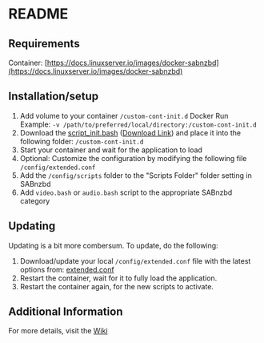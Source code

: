# README

## Requirements

Container: [https://docs.linuxserver.io/images/docker-sabnzbd](https://docs.linuxserver.io/images/docker-sabnzbd)

## Installation/setup

1. Add volume to your container
  `/custom-cont-init.d`
  Docker Run Example:
  `-v /path/to/preferred/local/directory:/custom-cont-init.d`
1. Download the [script_init.bash](https://github.com/RandomNinjaAtk/arr-scripts/blob/main/sabnzbd/scripts_init.bash) ([Download Link](https://raw.githubusercontent.com/RandomNinjaAtk/arr-scripts/main/sabnzbd/scripts_init.bash)) and place it into the following folder: `/custom-cont-init.d`
1. Start your container and wait for the application to load
1. Optional: Customize the configuration by modifying the following file `/config/extended.conf`
1. Add the `/config/scripts` folder to the "Scripts Folder" folder setting in SABnzbd
1. Add `video.bash` or `audio.bash` script to the appropriate SABnzbd category

## Updating

Updating is a bit more combersum. To update, do the following:

1. Download/update your local `/config/extended.conf` file with the latest options from: [extended.conf](https://github.com/RandomNinjaAtk/arr-scripts/blob/main/sabnzbd/extended.conf)
1. Restart the container, wait for it to fully load the application.
1. Restart the container again, for the new scripts to activate.

## Additional Information

For more details, visit the [Wiki](https://github.com/RandomNinjaAtk/arr-scripts/wiki)
